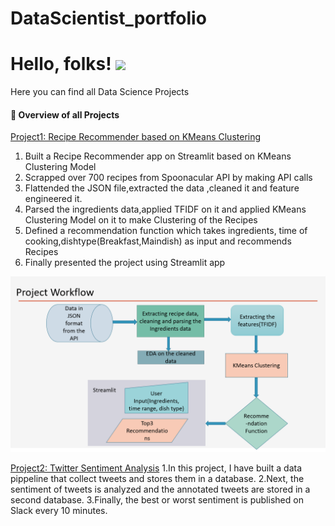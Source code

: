 # DataScientist_portfolio

# Hello, folks! <img src="https://raw.githubusercontent.com/MahaSwetha/MahaSwetha/master/wave.gif" width="30px">


Here you can find all Data Science Projects
<h4>📕 Overview of all Projects</h4>

  [Project1: Recipe Recommender based on KMeans Clustering](https://github.com/MahaGadiyaram/DataScientist_portfolio/tree/main/Recipe_Recommender)
  1. Built a Recipe Recommender app on Streamlit based on KMeans Clustering Model
  2. Scrapped over 700 recipes from Spoonacular API by making API calls
  3. Flattended the JSON file,extracted the data ,cleaned it and feature engineered it.
  4. Parsed the ingredients data,applied TFIDF on it and applied KMeans Clustering Model on it to make Clustering of the Recipes
  5. Defined a recommendation function which takes ingredients, time of cooking,dishtype(Breakfast,Maindish) as input and recommends Recipes
  6. Finally presented the project using Streamlit app
  
  ![alt text](https://github.com/MahaGadiyaram/DataScientist_portfolio/blob/main/images/project_workflow.PNG)
  
  [Project2: Twitter Sentiment Analysis](https://github.com/MahaGadiyaram/DataScientist_portfolio/tree/main/Twitter_ETL)
  1.In this project, I have built a data pippeline that collect tweets and stores them in a database.
  2.Next, the sentiment of tweets is analyzed and the annotated tweets are stored in a second database. 
  3.Finally, the best or worst sentiment is published on Slack every 10 minutes.
